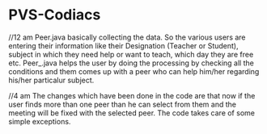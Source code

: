 # PVS-Codiacs

//12 am
Peer.java basically collecting the data. So the various users are entering their information like their Designation (Teacher or Student),
subject in which they need help or want to teach, which day they are free etc.
Peer_.java helps the user by doing the processing by checking all the conditions and them comes up with a peer who can help him/her regarding his/her particalur subject.

//4 am
The changes which have been done in the code are that now if the user finds more than one peer than he can select from them and the meeting will be fixed with the selected peer. The code takes care of some simple exceptions.
